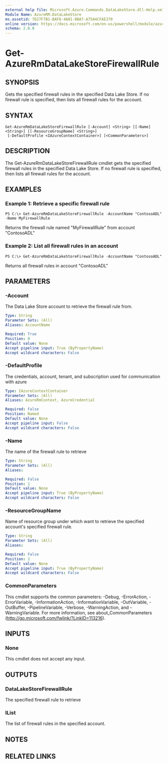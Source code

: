```yaml
---
external help file: Microsoft.Azure.Commands.DataLakeStore.dll-Help.xml
Module Name: AzureRM.DataLakeStore
ms.assetid: 7D27F7B1-BAF8-4A01-8BA7-A75A4CFAE370
online version: https://docs.microsoft.com/en-us/powershell/module/azurerm.datalakestore/get-azurermdatalakestorefirewallrule
schema: 2.0.0
---
```


# Get-AzureRmDataLakeStoreFirewallRule

## SYNOPSIS
Gets the specified firewall rules in the specified Data Lake Store.
If no firewall rule is specified, then lists all firewall rules for the account.

## SYNTAX

```
Get-AzureRmDataLakeStoreFirewallRule [-Account] <String> [[-Name] <String>] [[-ResourceGroupName] <String>]
 [-DefaultProfile <IAzureContextContainer>] [<CommonParameters>]
```

## DESCRIPTION
The Get-AzureRmDataLakeStoreFirewallRule cmdlet gets the specified firewall rules in the specified Data Lake Store.
If no firewall rule is specified, then lists all firewall rules for the account.

## EXAMPLES

### Example 1: Retrieve a specific firewall rule
```
PS C:\> Get-AzureRmDataLakeStoreFirewallRule -AccountName "ContosoADL" -Name MyFirewallRule
```

Returns the firewall rule named "MyFirewallRule" from account "ContosoADL"

### Example 2: List all firewall rules in an account
```
PS C:\> Get-AzureRmDataLakeStoreFirewallRule -AccountName "ContosoADL"
```

Returns all firewall rules in account "ContosoADL"

## PARAMETERS

### -Account
The Data Lake Store account to retrieve the firewall rule from.

```yaml
Type: String
Parameter Sets: (All)
Aliases: AccountName

Required: True
Position: 0
Default value: None
Accept pipeline input: True (ByPropertyName)
Accept wildcard characters: False
```

### -DefaultProfile
The credentials, account, tenant, and subscription used for communication with azure

```yaml
Type: IAzureContextContainer
Parameter Sets: (All)
Aliases: AzureRmContext, AzureCredential

Required: False
Position: Named
Default value: None
Accept pipeline input: False
Accept wildcard characters: False
```

### -Name
The name of the firewall rule to retrieve

```yaml
Type: String
Parameter Sets: (All)
Aliases:

Required: False
Position: 1
Default value: None
Accept pipeline input: True (ByPropertyName)
Accept wildcard characters: False
```

### -ResourceGroupName
Name of resource group under which want to retrieve the specified account's specified firewall rule.

```yaml
Type: String
Parameter Sets: (All)
Aliases:

Required: False
Position: 2
Default value: None
Accept pipeline input: True (ByPropertyName)
Accept wildcard characters: False
```

### CommonParameters
This cmdlet supports the common parameters: -Debug, -ErrorAction, -ErrorVariable, -InformationAction, -InformationVariable, -OutVariable, -OutBuffer, -PipelineVariable, -Verbose, -WarningAction, and -WarningVariable. For more information, see about_CommonParameters (http://go.microsoft.com/fwlink/?LinkID=113216).

## INPUTS

### None
This cmdlet does not accept any input.

## OUTPUTS

### DataLakeStoreFirewallRule
The specified firewall rule to retrieve

### IList<DataLakeStoreFirewallRule>
The list of firewall rules in the specified account.

## NOTES

## RELATED LINKS
